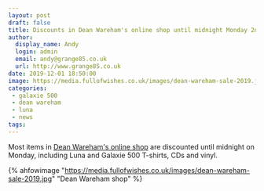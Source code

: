```yaml
---
layout: post
draft: false
title: Discounts in Dean Wareham's online shop until midnight Monday 2nd December
author:
  display_name: Andy
  login: admin
  email: andy@grange85.co.uk
  url: http://www.grange85.co.uk
date: 2019-12-01 18:50:00
image: https://media.fullofwishes.co.uk/images/dean-wareham-sale-2019.jpg
categories:
 - galaxie 500
 - dean wareham
 - luna
 - news
tags:
---
```


Most items in [Dean Wareham's online shop](https://deanwareham.com/shop) are discounted until midnight on Monday, including Luna and Galaxie 500 T-shirts, CDs and vinyl. 

{% ahfowimage "https://media.fullofwishes.co.uk/images/dean-wareham-sale-2019.jpg" "Dean Wareham shop" %}

